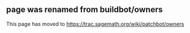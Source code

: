 ## page was renamed from buildbot/owners

This page has moved to https://trac.sagemath.org/wiki/patchbot/owners
